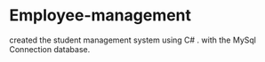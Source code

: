 # Employee-management
created the student management system using C# . with the MySql Connection database.
